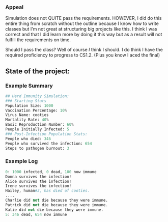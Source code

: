 ### Appeal
Simulation does not QUITE pass the requirements. HOWEVER, I did do this entire thing from scratch without the outline because I know how to write classes but I'm not great at structuring big projects like this. I think I was correct and that I did learn more by doing it this way but as a result will not fulfill the requirements on time. 

Should I pass the class? Well of course *I* think I should. I do think I have the required proficiency to progress to CS1.2. (Plus you know I aced the final)

## State of the project:
### Example Summary
``` python
## Herd Immunity Simulation:
### Starting Stats
Population Size: 1000
Vaccination Percentage: 10%
Virus Name: cooties
Mortality Rate: 40%
Basic Reproduction Number: 60%
People Initially Infected: 5
### Post-Infection Population Stats:
People who died: 346
People who survived the infection: 654
Steps to pathogen burnout: 3
```
### Example Log
``` python
0: 1000 infected, 0 dead, 100 now immune
Donna survives the infection!
Alice survives the infection!
Irene survives the infection!
Hailey, human#3, has died of cooties.
....
Charlie did not die because they were immune.
Patrick did not die because they were immune.
Katie did not die because they were immune.
5: 346 dead, 654 now immune
```
